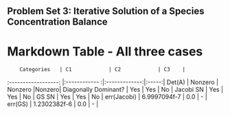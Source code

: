 ## Problem Set 3: Iterative Solution of a Species Concentration Balance

# Markdown Table - All three cases

        Categories   | C1            | C2            | C3    |
        
:------------------: |:------------ :|:-------------:|:-----:|
Det(A)               | Nonzero       | Nonzero       |Nonzero|
Diagonally Dominant? | Yes           | Yes           | No    |
Jacobi SN            | Yes           | Yes           | No    |
GS SN                | Yes           | Yes           | No    |
err(Jacobi)          | 6.9997094f-7  | 0.0           | -     |
err(GS)              | 1.2302382f-6  | 0.0           | -     |
